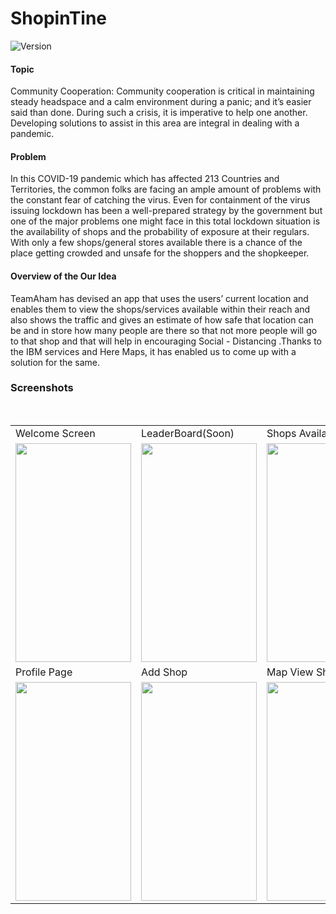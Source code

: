 # ShopinTine

![Version](https://img.shields.io/badge/Version-0.0.1-green?style=for-the-badge)

#### Topic
Community Cooperation: Community cooperation is critical in maintaining steady headspace and a calm environment during a panic; and it’s easier said than done. During such a crisis, it is imperative to help one another. Developing solutions to assist in this area are integral in dealing with a pandemic.

#### Problem 
In this COVID-19 pandemic which has affected 213 Countries and Territories, the common folks are facing an ample amount of problems with the constant fear of catching the virus. Even for containment of the virus issuing lockdown has been a well-prepared strategy by the government but one of the major problems one might face in this total lockdown situation is the availability of shops and the probability of exposure at their regulars. With only a few shops/general stores available there is a chance of the place getting crowded and unsafe for the shoppers and the shopkeeper.

#### Overview of the Our Idea

TeamAham has devised an app that uses the users’ current location and enables them to view the shops/services available within their reach and also shows the traffic and gives an estimate of how safe that location can be and in store how many people are there so that not more people will go to that shop and that will help in encouraging Social - Distancing .Thanks to the IBM services and Here Maps, it has enabled us to come up with a solution for the same. 

### Screenshots 

<table>
  <tr>
    <td>Welcome Screen</td>
    <td>LeaderBoard(Soon)</td>
    <td>Shops Available</td>
    <td>Search Shops</td>
  <tr>
    <td><img src="https://github.com/hpnightowl/ShopinTine/blob/master/screens/photo_2020-05-20_20-57-23.jpg?raw=true" width=185 height=350></td>
   <td><img src="https://github.com/hpnightowl/ShopinTine/blob/master/screens/photo_2020-05-20_20-57-22.jpg?raw=true" width=185 height=350></td>
<td><img src="https://github.com/hpnightowl/ShopinTine/blob/master/screens/photo_2020-05-20_20-57-21.jpg?raw=true" width=185 height=350></td>
<td><img src="https://github.com/hpnightowl/ShopinTine/blob/master/screens/photo_2020-05-20_20-57-19.jpg?raw=true" width=185 height=350></td>
    </tr>
      </tr>
    <tr> 
    <td>Profile Page</td>
    <td>Add Shop</td>
    <td>Map View Shop Locator</td>
    <td>Assistant</td> 
  </tr>
  <tr>
<td><img src="https://github.com/hpnightowl/ShopinTine/blob/master/screens/photo_2020-05-20_20-57-18.jpg?raw=true" width=185 height=350></td>
<td><img src="https://github.com/hpnightowl/ShopinTine/blob/master/screens/photo_2020-05-20_20-57-16.jpg?raw=true" width=185 height=350></td>
<td><img src="https://github.com/hpnightowl/ShopinTine/blob/master/screens/photo_2020-05-20_20-58-28.jpg?raw=true" width=185 height=350></td>
<td><img src="https://github.com/hpnightowl/ShopinTine/blob/master/screens/photo_2020-05-20_21-03-10.jpg?raw=true" width=185 height=350></td>
  </tr><br/>
 </table>
